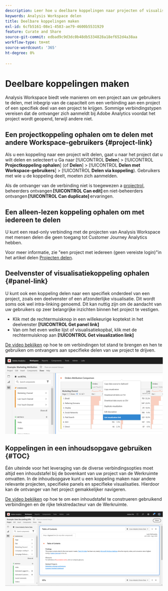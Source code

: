 ```yaml
---
description: Leer hoe u deelbare koppelingen naar projecten of visualisaties maakt
keywords: Analysis Workspace delen
title: Deelbare koppelingen maken
exl-id: 6cfb5161-08e1-4583-ae79-4600b5531929
feature: Curate and Share
source-git-commit: edbad9c9d3dc0b48db5334828a18ef652d4a38aa
workflow-type: tm+mt
source-wordcount: '365'
ht-degree: 0%

---
```


# Deelbare koppelingen maken

Analysis Workspace biedt vele manieren om een project aan uw gebruikers te delen, met inbegrip van de capaciteit om een verbinding aan een project of een specifiek deel van een project te krijgen. Sommige verbindingstypen vereisen dat de ontvanger zich aanmeldt bij Adobe Analytics voordat het project wordt geopend, terwijl andere niet.

## Een projectkoppeling ophalen om te delen met andere Workspace-gebruikers {#project-link}

Als u een koppeling naar een project wilt delen, gaat u naar het project dat u wilt delen en selecteert u Ga naar [!UICONTROL **Delen**] > [!UICONTROL **Projectkoppeling ophalen**] (of **Delen**] > [!UICONTROL **Delen met Workspace-gebruikers**] > [!UICONTROL **Delen via koppeling**). Gebruikers met wie u de koppeling deelt, moeten zich aanmelden.

Als de ontvanger van de verbinding niet is toegewezen a [projectrol](https://experienceleague.adobe.com/docs/analytics/analyze/analysis-workspace/curate-share/share-projects.html), beheerders ontvangen **[!UICONTROL Can edit]** en niet-beheerders ontvangen **[!UICONTROL Can duplicate]** ervaringen.

## Een alleen-lezen koppeling ophalen om met iedereen te delen

U kunt een read-only verbinding met de projecten van Analysis Workspace met mensen delen die geen toegang tot Customer Journey Analytics hebben.

Voor meer informatie, zie &quot;een project met iedereen (geen vereiste login)&quot;in het artikel delen [Projecten delen](/help/analysis-workspace/curate-share/share-projects.md).

## Deelvenster of visualisatiekoppeling ophalen {#panel-link}

U kunt ook een koppeling delen naar een specifiek onderdeel van een project, zoals een deelvenster of een afzonderlijke visualisatie. Dit wordt soms ook wel intra-linking genoemd. Dit kan nuttig zijn om de aandacht van uw gebruikers op zeer belangrijke inzichten binnen het project te vestigen.

* Klik met de rechtermuisknop in een willekeurige koptekst in het deelvenster **[!UICONTROL Get panel link]**
* Van om het even welke lijst of visualisatiekopbal, klik met de rechtermuisknop aan **[!UICONTROL Get visualization link]**

[De video bekijken](https://experienceleague.adobe.com/docs/analytics-learn/tutorials/analysis-workspace/visualizations/intra-linking-in-analysis-workspace.html) op hoe te om verbindingen tot stand te brengen en hen te gebruiken om ontvangers aan specifieke delen van uw project te drijven.

![](assets/get-viz-link.png)

## Koppelingen in een inhoudsopgave gebruiken {#TOC}

Één uiteinde voor het leveraging van de diverse verbindingsopties moet altijd een inhoudstafel bij de bovenkant van uw project van de Werkruimte omvatten. In de inhoudsopgave kunt u een koppeling maken naar andere relevante projecten, specifieke panels en specifieke visualisaties. Hierdoor kan de ontvanger van het project gemakkelijker navigeren.

[De video bekijken](https://experienceleague.adobe.com/docs/analytics-learn/tutorials/analysis-workspace/navigating-workspace-projects/create-a-toc-in-analysis-workspace.html) op hoe te om een inhoudstafel te construeren gebruikend verbindingen en de rijke tekstredacteur van de Werkruimte.

![](assets/toc.png)
